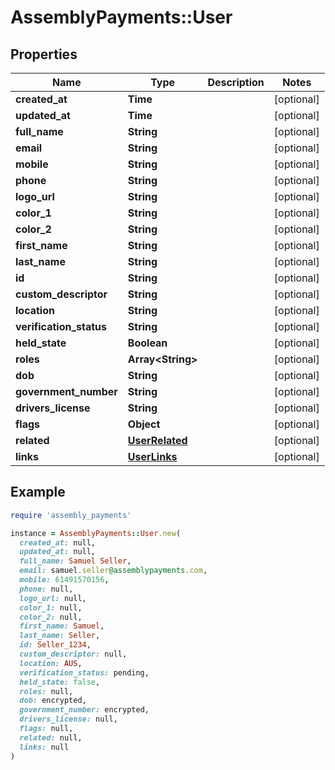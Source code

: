 # AssemblyPayments::User

## Properties

| Name | Type | Description | Notes |
| ---- | ---- | ----------- | ----- |
| **created_at** | **Time** |  | [optional] |
| **updated_at** | **Time** |  | [optional] |
| **full_name** | **String** |  | [optional] |
| **email** | **String** |  | [optional] |
| **mobile** | **String** |  | [optional] |
| **phone** | **String** |  | [optional] |
| **logo_url** | **String** |  | [optional] |
| **color_1** | **String** |  | [optional] |
| **color_2** | **String** |  | [optional] |
| **first_name** | **String** |  | [optional] |
| **last_name** | **String** |  | [optional] |
| **id** | **String** |  | [optional] |
| **custom_descriptor** | **String** |  | [optional] |
| **location** | **String** |  | [optional] |
| **verification_status** | **String** |  | [optional] |
| **held_state** | **Boolean** |  | [optional] |
| **roles** | **Array&lt;String&gt;** |  | [optional] |
| **dob** | **String** |  | [optional] |
| **government_number** | **String** |  | [optional] |
| **drivers_license** | **String** |  | [optional] |
| **flags** | **Object** |  | [optional] |
| **related** | [**UserRelated**](UserRelated.md) |  | [optional] |
| **links** | [**UserLinks**](UserLinks.md) |  | [optional] |

## Example

```ruby
require 'assembly_payments'

instance = AssemblyPayments::User.new(
  created_at: null,
  updated_at: null,
  full_name: Samuel Seller,
  email: samuel.seller@assemblypayments.com,
  mobile: 61491570156,
  phone: null,
  logo_url: null,
  color_1: null,
  color_2: null,
  first_name: Samuel,
  last_name: Seller,
  id: Seller_1234,
  custom_descriptor: null,
  location: AUS,
  verification_status: pending,
  held_state: false,
  roles: null,
  dob: encrypted,
  government_number: encrypted,
  drivers_license: null,
  flags: null,
  related: null,
  links: null
)
```

